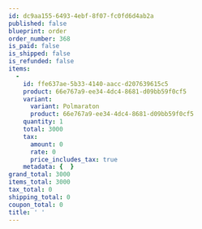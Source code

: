 ```yaml
---
id: dc9aa155-6493-4ebf-8f07-fc0fd6d4ab2a
published: false
blueprint: order
order_number: 368
is_paid: false
is_shipped: false
is_refunded: false
items:
  -
    id: ffe637ae-5b33-4140-aacc-d207639615c5
    product: 66e767a9-ee34-4dc4-8681-d09bb59f0cf5
    variant:
      variant: Polmaraton
      product: 66e767a9-ee34-4dc4-8681-d09bb59f0cf5
    quantity: 1
    total: 3000
    tax:
      amount: 0
      rate: 0
      price_includes_tax: true
    metadata: {  }
grand_total: 3000
items_total: 3000
tax_total: 0
shipping_total: 0
coupon_total: 0
title: ' '
---
```

